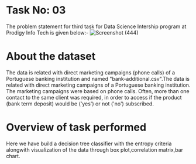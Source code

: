 # Task No: 03
The problem statement for third task for Data Science Intership program at Prodigy Info Tech is given below:-
![Screenshot (444)](https://github.com/Mili-sou/PRODIGY_DS_03/assets/155342372/50c1028e-29ae-4972-b5c8-d990c811ac50)

# About the dataset
The data is related with direct marketing campaigns (phone calls) of a Portuguese banking institution and named "bank-additional.csv".The data is related with direct marketing campaigns of a Portuguese banking institution. The marketing campaigns were based on phone calls. Often, more than one contact to the same client was required, in order to access if the product (bank term deposit) would be ('yes') or not ('no') subscribed. 

# Overview of task performed
Here we have build a decision tree classifier with the entropy criteria alongwith visualization of the data through box plot,correlation matrix,bar chart.

